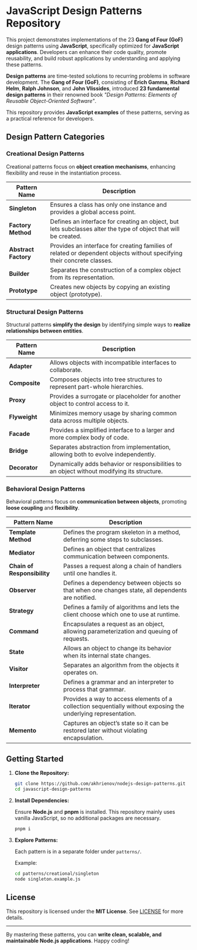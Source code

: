 # JavaScript Design Patterns Repository

This project demonstrates implementations of the 23 **Gang of Four (GoF)** design patterns using **JavaScript**, specifically optimized for **JavaScript applications**. Developers can enhance their code quality, promote reusability, and build robust applications by understanding and applying these patterns.

**Design patterns** are time-tested solutions to recurring problems in software development. The **Gang of Four (GoF)**, consisting of **Erich Gamma**, **Richard Helm**, **Ralph Johnson**, and **John Vlissides**, introduced **23 fundamental design patterns** in their renowned book *"Design Patterns: Elements of Reusable Object-Oriented Software"*.

This repository provides **JavaScript examples** of these patterns, serving as a practical reference for developers.

## Design Pattern Categories

### Creational Design Patterns

Creational patterns focus on **object creation mechanisms**, enhancing flexibility and reuse in the instantiation process.

| Pattern Name         | Description                                                                                                      |
|----------------------|------------------------------------------------------------------------------------------------------------------|
| **Singleton**        | Ensures a class has only one instance and provides a global access point.                                         |
| **Factory Method**   | Defines an interface for creating an object, but lets subclasses alter the type of object that will be created.  |
| **Abstract Factory** | Provides an interface for creating families of related or dependent objects without specifying their concrete classes. |
| **Builder**          | Separates the construction of a complex object from its representation.                                           |
| **Prototype**        | Creates new objects by copying an existing object (prototype).                                                   |

### Structural Design Patterns

Structural patterns **simplify the design** by identifying simple ways to **realize relationships between entities**.

| Pattern Name    | Description                                                                                                           |
|-----------------|-----------------------------------------------------------------------------------------------------------------------|
| **Adapter**     | Allows objects with incompatible interfaces to collaborate.                                                           |
| **Composite**   | Composes objects into tree structures to represent part-whole hierarchies.                                             |
| **Proxy**       | Provides a surrogate or placeholder for another object to control access to it.                                       |
| **Flyweight**   | Minimizes memory usage by sharing common data across multiple objects.                                                 |
| **Facade**      | Provides a simplified interface to a larger and more complex body of code.                                             |
| **Bridge**      | Separates abstraction from implementation, allowing both to evolve independently.                                      |
| **Decorator**   | Dynamically adds behavior or responsibilities to an object without modifying its structure.                           |

### Behavioral Design Patterns

Behavioral patterns focus on **communication between objects**, promoting **loose coupling** and **flexibility**.

| Pattern Name              | Description                                                                                                 |
|----------------------------|-----------------------------------------------------------------------------------------------------------------|
| **Template Method**        | Defines the program skeleton in a method, deferring some steps to subclasses.                                |
| **Mediator**               | Defines an object that centralizes communication between components.                                         |
| **Chain of Responsibility**| Passes a request along a chain of handlers until one handles it.                                             |
| **Observer**               | Defines a dependency between objects so that when one changes state, all dependents are notified.            |
| **Strategy**               | Defines a family of algorithms and lets the client choose which one to use at runtime.                      |
| **Command**                | Encapsulates a request as an object, allowing parameterization and queuing of requests.                     |
| **State**                  | Allows an object to change its behavior when its internal state changes.                                     |
| **Visitor**                | Separates an algorithm from the objects it operates on.                                                     |
| **Interpreter**            | Defines a grammar and an interpreter to process that grammar.                                                |
| **Iterator**               | Provides a way to access elements of a collection sequentially without exposing the underlying representation.|
| **Memento**                | Captures an object’s state so it can be restored later without violating encapsulation.                    |

## Getting Started

1. **Clone the Repository:**

   ```bash
   git clone https://github.com/akhrienov/nodejs-design-patterns.git
   cd javascript-design-patterns
   ```

2. **Install Dependencies:**

   Ensure **Node.js** and **pnpm** is installed. This repository mainly uses vanilla JavaScript, so no additional packages are necessary.

   ```bash
   pnpm i
   ```

3. **Explore Patterns:**

   Each pattern is in a separate folder under `patterns/`.

   Example:

   ```bash
   cd patterns/creational/singleton
   node singleton.example.js
   ```

## License

This repository is licensed under the **MIT License**. See [LICENSE](LICENSE) for more details.

---

By mastering these patterns, you can **write clean, scalable, and maintainable Node.js applications**. Happy coding!


